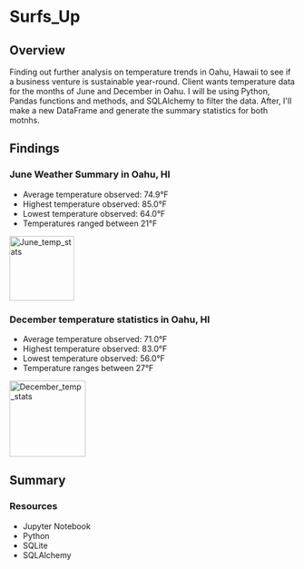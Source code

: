 # Surfs_Up

## Overview
Finding out further analysis on temperature trends in Oahu, Hawaii to see if a business venture is sustainable year-round. Client wants temperature data for the months of June and December in Oahu. I will be using Python, Pandas functions and methods, and SQLAlchemy to filter the data. After, I'll make a new DataFrame and generate the summary statistics for both motnhs.  

## Findings
 ### June Weather Summary in Oahu, HI
 * Average temperature observed: 74.9&deg;F
 * Highest temperature observed: 85.0&deg;F
 * Lowest temperature observed: 64.0&deg;F
 * Temperatures ranged between 21&deg;F
 
 <img width="114" alt="June_temp_stats" src="https://user-images.githubusercontent.com/107652317/184949061-0fe47b5d-cfbf-4cf0-93a0-b669ed1d2f41.png">

 
 ### December temperature statistics in Oahu, HI
 * Average temperature observed: 71.0&deg;F
 * Highest temperature observed: 83.0&deg;F
 * Lowest temperature observed: 56.0&deg;F
 * Temperature ranges between 27&deg;F
 
<img width="134" alt="December_temp_stats" src="https://user-images.githubusercontent.com/107652317/184949119-330cf117-38f0-42e3-9d5e-2373e541c49a.png">

## Summary

### Resources
* Jupyter Notebook
* Python
* SQLite
* SQLAlchemy
